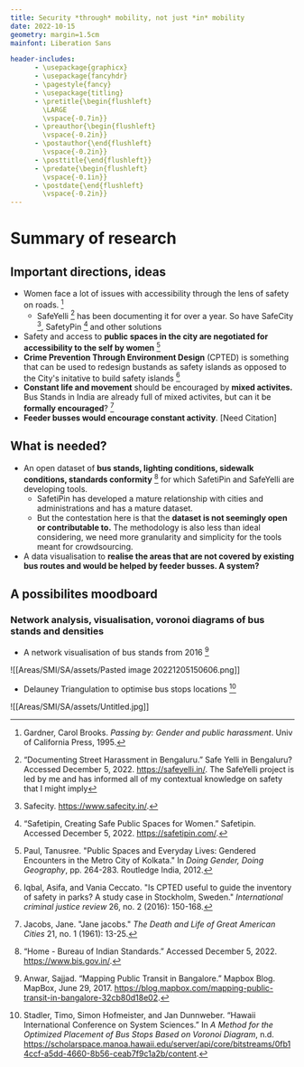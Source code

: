 ```yaml
---
title: Security *through* mobility, not just *in* mobility
date: 2022-10-15
geometry: margin=1.5cm
mainfont: Liberation Sans

header-includes: 
      - \usepackage{graphicx}
      - \usepackage{fancyhdr}
      - \pagestyle{fancy}
      - \usepackage{titling}
      - \pretitle{\begin{flushleft}
        \LARGE
        \vspace{-0.7in}}
      - \preauthor{\begin{flushleft}
        \vspace{-0.2in}}
      - \postauthor{\end{flushleft}
        \vspace{-0.2in}}
      - \posttitle{\end{flushleft}}
      - \predate{\begin{flushleft}
        \vspace{-0.1in}}
      - \postdate{\end{flushleft}
        \vspace{-0.2in}}
---
```


# Summary of research

## Important directions, ideas
- Women face a lot of issues with accessibility through the lens of safety on roads. [^3]
    - SafeYelli [^4] has been documenting it for over a year. So have SafeCity [^5], SafetyPin [^6] and other solutions
- Safety and access to **public spaces in the city are negotiated for accessibility to the self by women** [^7]
- **Crime Prevention Through Environment Design** (CPTED) is something that can be used to redesign bustands as safety islands as opposed to the City's initative to build safety islands  [^1]
- **Constant life and movement** should be encouraged by **mixed activites.** Bus Stands in India are already full of mixed activites, but can it be **formally encouraged**? [^2]
- **Feeder busses would encourage constant activity**. [Need Citation]

## What is needed? 
- An open dataset of **bus stands, lighting conditions, sidewalk conditions, standards conformity** [^10] for which SafetiPin and SafeYelli are developing tools. 
    - SafetiPin has developed a mature relationship with cities and administrations and has a mature dataset.
    - But the contestation here is that the **dataset is not seemingly open or contributable to.** The methodology is also less than ideal considering, we need more granularity and simplicity for the tools meant for crowdsourcing.
- A data visualisation to **realise the areas that are not covered by existing bus routes and would be helped by feeder busses. A system?** 

## A possibilites moodboard 

### Network analysis, visualisation, voronoi diagrams of bus stands and densities 

- A network visualisation of bus stands from 2016 [^8]

![[Areas/SMI/SA/assets/Pasted image 20221205150606.png]]

- Delauney Triangulation to optimise bus stops locations  [^9] 

![[Areas/SMI/SA/assets/Untitled.jpg]]
 [^1]: Iqbal, Asifa, and Vania Ceccato. "Is CPTED useful to guide the inventory of safety in parks? A study case in Stockholm, Sweden." _International criminal justice review_ 26, no. 2 (2016): 150-168.
 [^2]: Jacobs, Jane. "Jane jacobs." _The Death and Life of Great American Cities_ 21, no. 1 (1961): 13-25.
 [^3]: Gardner, Carol Brooks. _Passing by: Gender and public harassment_. Univ of California Press, 1995.
 [^4]: “Documenting Street Harassment in Bengaluru.” Safe Yelli in Bengaluru? Accessed December 5, 2022. https://safeyelli.in/. The SafeYelli project is led by me and has informed all of my contextual knowledge on safety that I might imply
 [^5]: Safecity. https://www.safecity.in/.
 [^6]: “Safetipin, Creating Safe Public Spaces for Women.” Safetipin. Accessed December 5, 2022. https://safetipin.com/.
 [^7]: Paul, Tanusree. "Public Spaces and Everyday Lives: Gendered Encounters in the Metro City of Kolkata." In _Doing Gender, Doing Geography_, pp. 264-283. Routledge India, 2012.
 [^8]: Anwar, Sajjad. “Mapping Public Transit in Bangalore.” Mapbox Blog. MapBox, June 29, 2017. https://blog.mapbox.com/mapping-public-transit-in-bangalore-32cb80d18e02.
 [^9]: Stadler, Timo, Simon Hofmeister, and Jan Dunnweber. “Hawaii International Conference on System Sciences.” In _A Method for the Optimized Placement of Bus Stops Based on Voronoi Diagram_, n.d. https://scholarspace.manoa.hawaii.edu/server/api/core/bitstreams/0fb14ccf-a5dd-4660-8b56-ceab7f9c1a2b/content.
[^10]: “Home - Bureau of Indian Standards.” Accessed December 5, 2022. https://www.bis.gov.in/.